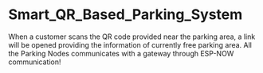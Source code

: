 # Smart_QR_Based_Parking_System
When a customer scans the QR code provided near the parking area, a link will be opened providing the information of currently free parking area. All the Parking Nodes communicates with a gateway through ESP-NOW communication!
